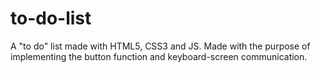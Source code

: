 # to-do-list
A "to do" list made with HTML5, CSS3 and JS. Made with the purpose of implementing the button function and keyboard-screen communication.
